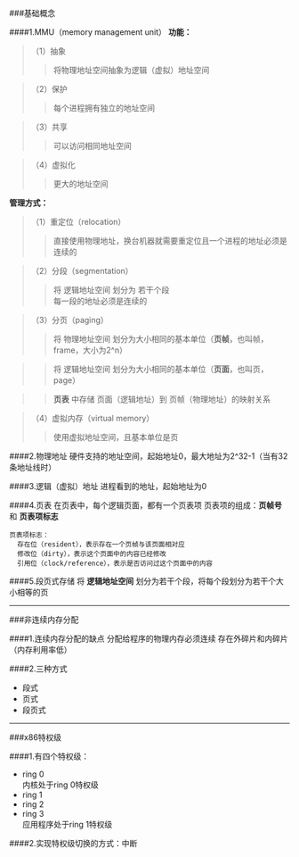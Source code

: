###基础概念

####1.MMU（memory management unit）
**功能：**
>（1）抽象  
>>将物理地址空间抽象为逻辑（虚拟）地址空间  

>（2）保护  
>>每个进程拥有独立的地址空间  

>（3）共享  
>>可以访问相同地址空间  

>（4）虚拟化  
>>更大的地址空间  

**管理方式：**

>（1）重定位（relocation）  
>>直接使用物理地址，换台机器就需要重定位且一个进程的地址必须是连续的  

>（2）分段（segmentation）   
>>将 逻辑地址空间 划分为 若干个段  
>>每一段的地址必须是连续的  

>（3）分页（paging）  
>>将 物理地址空间 划分为大小相同的基本单位（**页帧**，也叫帧，frame，大小为2^n）  

>>将 逻辑地址空间 划分为大小相同的基本单位（**页面**，也叫页，page）  

>>**页表** 中存储 页面（逻辑地址）到 页帧（物理地址）的映射关系  

>（4）虚拟内存（virtual memory）  
>>使用虚拟地址空间，且基本单位是页  

####2.物理地址
硬件支持的地址空间，起始地址0，最大地址为2^32-1（当有32条地址线时）

####3.逻辑（虚拟）地址
  进程看到的地址，起始地址为0

####4.页表
  在页表中，每个逻辑页面，都有一个页表项
  页表项的组成：**页帧号** 和 **页表项标志**
```shell
页表项标志：
  存在位（resident），表示存在一个页帧与该页面相对应
  修改位（dirty），表示这个页面中的内容已经修改
  引用位（clock/reference），表示是否访问过这个页面中的内容
```
####5.段页式存储
  将 **逻辑地址空间** 划分为若干个段，将每个段划分为若干个大小相等的页

***
###非连续内存分配

####1.连续内存分配的缺点
  分配给程序的物理内存必须连续
  存在外碎片和内碎片（内存利用率低）

####2.三种方式
* 段式
* 页式
* 段页式
***
###x86特权级

####1.有四个特权级：
* ring 0		
内核处于ring 0特权级
* ring 1
* ring 2
* ring 3		
应用程序处于ring 1特权级

####2.实现特权级切换的方式：中断
